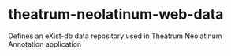 # theatrum-neolatinum-web-data
Defines an eXist-db data repository used in Theatrum Neolatinum Annotation application
